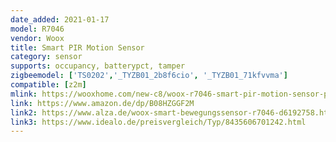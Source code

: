 ```yaml
---
date_added: 2021-01-17
model: R7046 
vendor: Woox
title: Smart PIR Motion Sensor
category: sensor
supports: occupancy, batterypct, tamper
zigbeemodel: ['TS0202','_TYZB01_2b8f6cio', '_TYZB01_71kfvvma']
compatible: [z2m]
mlink: https://wooxhome.com/new-c8/woox-r7046-smart-pir-motion-sensor-p46
link: https://www.amazon.de/dp/B08HZGGF2M
link2: https://www.alza.de/woox-smart-bewegungssensor-r7046-d6192758.htm
link3: https://www.idealo.de/preisvergleich/Typ/8435606701242.html
---
```

